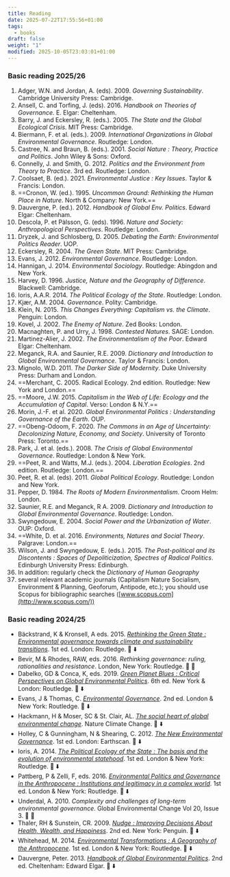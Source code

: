 ```yaml
---
title: Reading
date: 2025-07-22T17:55:56+01:00
tags:
  - books
draft: false
weight: "1"
modified: 2025-10-05T23:03:01+01:00
---
```

### Basic reading 2025/26
1. Adger, W.N. and Jordan, A. (eds). 2009. *Governing Sustainability*. Cambridge University Press: Cambridge.
2. Ansell, C. and Torfing, J. (eds). 2016. *Handbook on Theories of Governance*. E. Elgar: Cheltenham.
3. Barry, J. and Eckersley, R. (eds.). 2005. *The State and the Global Ecological Crisis*. MIT Press: Cambridge.
4. Biermann, F. et al. (eds.). 2009. *International Organizations in Global Environmental Governance*. Routledge: London.
5. Castree, N. and Braun, B. (eds.). 2001. *Social Nature : Theory, Practice and Politics*. John Wiley & Sons: Oxford.
6. Connelly, J. and Smith, G. 2012. *Politics and the Environment from Theory to Practice*. 3rd ed. Routledge: London.
7. Coolsaet, B. (ed.). 2021. *Environmental Justice : Key Issues*. Taylor & Francis: London.
8. ==Cronon, W. (ed.). 1995. *Uncommon Ground: Rethinking the Human Place in Nature*. North & Company: New York.==
9. Dauvergne, P. (ed.). 2012. *Handbook of Global Env. Politics*. Edward Elgar: Cheltenham.
10. Descola, P. et Pàlsson, G. (eds). 1996. *Nature and Society: Anthropological Perspectives*. Routledge: London.
11. Dryzek, J. and Schlosberg, D. 2005. *Debating the Earth: Environmental Politics Reader*. UOP.
12. Eckersley, R. 2004. *The Green State*. MIT Press: Cambridge.
13. Evans, J. 2012. *Environmental Governance*. Routledge: London.
14. Hannigan, J. 2014. *Environmental Sociology*. Routledge: Abingdon and New York.
15. Harvey, D. 1996. *Justice, Nature and the Geography of Difference*. Blackwell: Cambridge.
16. Ioris, A.A.R. 2014. *The Political Ecology of the State*. Routledge: London.
17. Kjær, A.M. 2004. *Governance*. Polity: Cambridge.
18. Klein, N. 2015. *This Changes Everything: Capitalism vs. the Climate*. Penguin: London.
19. Kovel, J. 2002. *The Enemy of Nature*. Zed Books: London.
20. Macnaghten, P. and Urry, J. 1998. *Contested Natures*. SAGE: London.
21. Martinez-Alier, J. 2002. *The Environmentalism of the Poor*. Edward Elgar: Cheltenham.
22. Meganck, R.A. and Saunier, R.E. 2009. *Dictionary and Introduction to Global Environmental Governance*. Taylor & Francis: London.
23. Mignolo, W.D. 2011. *The Darker Side of Modernity*. Duke University Press: Durham and London.
24. ==Merchant, C. 2005. Radical Ecology. 2nd edition. Routledge: New York and London.==
25. ==Moore, J.W. 2015. *Capitalism in the Web of Life: Ecology and the Accumulation of Capital*. Verso: London & N.Y.==
26. Morin, J.-F. et al. 2020. *Global Environmental Politics : Understanding Governance of the Earth*. OUP.
27. ==Obeng-Odoom, F. 2020. *The Commons in an Age of Uncertainty: Decolonizing Nature, Economy, and Society*. University of Toronto Press: Toronto.==
28. Park, J. et al. (eds.). 2008. *The Crisis of Global Environmental Governance*. Routledge: London & New York.
29. ==Peet, R. and Watts, M.J. (eds.). 2004. *Liberation Ecologies*. 2nd edition. Routledge: London.==
30. Peet, R. et al. (eds). 2011. *Global Political Ecology*. Routledge: London and New York.
31. Pepper, D. 1984. *The Roots of Modern Environmentalism*. Croom Helm: London.
32. Saunier, R.E. and Meganck, R A. 2009. *Dictionary and Introduction to Global Environmental Governance*. Routledge: London.
33. Swyngedouw, E. 2004. *Social Power and the Urbanization of Water*. OUP: Oxford.
34. ==White, D. et al. 2016. *Environments, Natures and Social Theory*. Palgrave: London.==
35. Wilson, J. and Swyngedouw, E. (eds.). 2015. *The Post-political and its Discontents : Spaces of Depoliticization, Spectres of Radical Politics*. Edinburgh University Press: Edinburgh.
36. In addition: regularly check the *Dictionary of Human Geography*
37. several relevant academic journals (Capitalism Nature Socialism, Environment & Planning, Geoforum, Antipode, etc.); you should use Scopus for bibliographic searches ([www.scopus.com](http://www.scopus.com/))

### Basic reading 2024/25
- Bäckstrand, K & Kronsell, A eds. 2015. *[Rethinking the Green State : Environmental governance towards climate and sustainability transitions](https://f001.backblazeb2.com/file/jakerMSc/B%C3%A4ckstrand-Kronsell-eds_Rethinking-the-Green-State_2015.pdf)*. 1st ed. London: Routledge. 📕 ⬇️
- Bevir, M & Rhodes, RAW, eds. 2016. *Rethinking governance: ruling, rationalities and resistance*. London, New York: Routledge. 📕 🏫
- Dabelko, GD & Conca, K, eds. 2019. *[Green Planet Blues : Critical Perspectives on Global Environmental Politics](https://f001.backblazeb2.com/file/jakerMSc/Dabelko-Conca-eds_Green-Planet-Blues_2019.pdf)*. 6th ed. New York & London: Routledge.  📕 ⬇️
- Evans, J & Thomas, C. *[Environmental Governance](https://f001.backblazeb2.com/file/jakerMSc/Evans_Environmental-Governance_2023.pdf)*. 2nd ed. London & New York: Routledge.  📕 ⬇️
- Hackmann, H & Moser, SC & St. Clair, AL. *[The social heart of global environmental change](https://f001.backblazeb2.com/file/jakerMSc/Hackmann-Moser-St-Clair_The-social-heart-of-global-environmental-change_2014.pdf)*. Nature Climate Change. 📄 ⬇️
- Holley, C & Gunningham, N & Shearing, C. 2012. *[The New Environmental Governance](https://f001.backblazeb2.com/file/jakerMSc/Holley-Gunningham-Shearing_The-New-Environmental-Governance_2011.pdf)*. 1st ed. London: Earthscan. 📕 ⬇️
- Ioris, A. 2014. *[The Political Ecology of the State : The basis and the evolution of environmental statehood](https://f001.backblazeb2.com/file/jakerMSc/Ioris_The-Political-Ecology-of-the-State_2014.pdf)*. 1st ed. London & New York: Routledge. 📕 ⬇️ 
- Pattberg, P & Zelli, F, eds. 2016. *[Environmental Politics and Governance in the Anthropocene : Institutions and legitimacy in a complex world](https://f001.backblazeb2.com/file/jakerMSc/Pattberg-Zelli-eds_Environmental-Politics-and-Governance-in-the-Anthropocene_2016.pdf)*. 1st ed. London & New York: Routledge. 📕 ⬇️
- Underdal, A. 2010. *Complexity and challenges of long-term environmental governance*. Global Environmental Change Vol 20, Issue 3. 📄 🏫
- Thaler, RH & Sunstein, CR. 2009. *[Nudge : Improving Decisions About Health, Wealth, and Happiness](https://f001.backblazeb2.com/file/jakerMSc/Thaler-Sunstein_Nudge_2009.pdf)*. 2nd ed. New York: Penguin. 📕 ⬇️
- Whitehead, M. 2014. *[Environmental Transformations : A Geography of the Anthropocene](https://f001.backblazeb2.com/file/jakerMSc/Whitehead_Environmental-Transformations_2014.pdf)*. 1st ed. London & New York: Routledge. 📕 ⬇️
- Dauvergne, Peter. 2013. *[Handbook of Global Environmental Politics](https://f001.backblazeb2.com/file/jakerMSc/Dauvergne_Handbook-of-Global-Environmental-Politics_2013.pdf)*. 2nd ed. Cheltenham: Edward Elgar. 📕 ⬇️  
